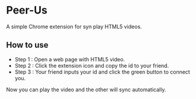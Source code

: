 # Peer-Us
A simple Chrome extension for syn play HTML5 videos.

## How to use

- Step 1 : Open a web page with HTML5 video.
- Step 2 : Click the extension icon and copy the id to your friend.
- Step 3 : Your friend inputs your id and click the green button to connect you.

Now you can play the video and the other will sync automatically.
 
